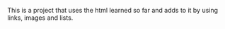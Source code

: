 This is a project that uses the html learned so far and adds to it by using links, images and lists.